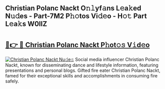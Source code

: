 ## Christian Polanc Nackt O𝚗𝚕yf𝚊ns L𝚎a𝚔ed N𝚞𝚍es - Part-7M2 P𝚑𝚘tos Vi𝚍𝚎o - H𝚘𝚝 Part L𝚎a𝚔s W0lIZ

# <h2><a href="http://kf236g8.oniu.top/?m=Christian+Polanc+Nackt">🔗👉 🔴 Christian Polanc Nackt P𝚑ot𝚘𝚜 V𝚒d𝚎o</a></h2>

[![Christian Polanc Nackt Nu𝚍e𝚜](https://i.imgur.com/0qMVB7G.gif)](http://kf236g8.oniu.top/?m=Christian+Polanc+Nackt)
Social media influencer Christian Polanc Nackt, known for disseminating dance and lifestyle information, featuring presentations and personal blogs. Gifted fire eater Christian Polanc Nackt, famed for their exceptional skills and accomplishments in consuming fire safely.  
